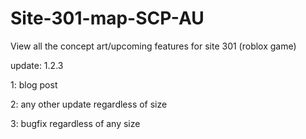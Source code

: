 # Site-301-map-SCP-AU

View all the concept art/upcoming features for site 301 (roblox game)

update: 1.2.3

1: blog post

2: any other update regardless of size

3: bugfix regardless of any size